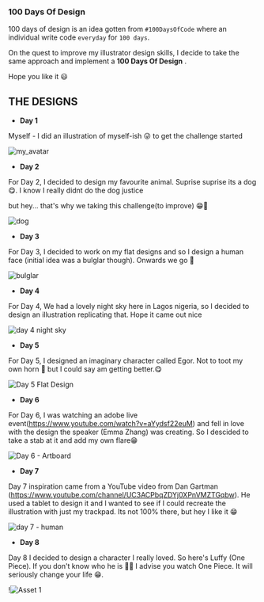 ### 100 Days Of Design

100 days of design is an idea gotten from `#100DaysOfCode`  where an individual write code `everyday`  for `100 days`.

On the quest to improve my illustrator design skills, I decide to take the same approach and implement a __100 Days Of Design__ .

Hope you like it 😃

## THE DESIGNS

* **Day 1**

Myself - I did an illustration of myself-ish 😜 to get the challenge started

![my_avatar](https://user-images.githubusercontent.com/28215750/53978310-33bd4b00-410b-11e9-8ffc-61be364de173.png)

* **Day 2**

For Day 2, I decided to design my favourite animal. Suprise suprise its a dog 😋. I know I really didnt do the dog justice

but hey... that's why we taking this challenge(to improve) 😁💪

![dog](https://user-images.githubusercontent.com/28215750/54058499-406a9d80-41f6-11e9-8258-b0273238f028.png)

* **Day 3**

For Day 3, I decided to work on my flat designs and so I design a human face (initial idea was a bulglar though). Onwards we go 💪

![bulglar](https://user-images.githubusercontent.com/28215750/54088751-66f91780-4361-11e9-81bd-78f768cc8278.png)

* **Day 4**

For Day 4, We had a lovely night sky here in Lagos nigeria, so I decided to design an illustration replicating that. Hope it came out nice

![day 4 night sky](https://user-images.githubusercontent.com/28215750/54159557-89685f00-444d-11e9-96a4-74fc7606744b.png)

* **Day 5**

For Day 5, I designed an imaginary character called Egor. Not to toot my own horn 🚂 but I could say am getting better.😋

![Day 5 Flat Design](https://user-images.githubusercontent.com/28215750/54391020-186eb480-46a4-11e9-9e3e-b517ff6c8fb7.png)

* **Day 6**

For Day 6, I was watching an adobe live event(https://www.youtube.com/watch?v=aYydsf22euM) and fell in love with the design the speaker (Emma Zhang) was creating. So I descided to take a stab at it and add my own flare😁

![Day 6 - Artboard](https://user-images.githubusercontent.com/28215750/54465361-06ac1080-477b-11e9-8b7c-f529ca031157.png)


* **Day 7**

Day 7 inspiration came from a YouTube video from Dan Gartman (https://www.youtube.com/channel/UC3ACPbqZDYj0XPnVMZTGqbw). He used a tablet to design it and I wanted to see if I could recreate the illustration with just my trackpad. Its not 100% there, but hey I like it 😁

![day 7 - human](https://user-images.githubusercontent.com/28215750/54481079-9364d600-4830-11e9-9083-803dfa7909f3.png)

* **Day 8**

Day 8 I decided to design a character I really loved. So here's Luffy (One Piece). If you don't know who he is 🤦🏻‍ I advise you watch One Piece. It will seriously change your life 😁.

!![Asset 1](https://user-images.githubusercontent.com/28215750/54496816-c9b75980-48f3-11e9-88ab-3efdc52e24ef.png)

